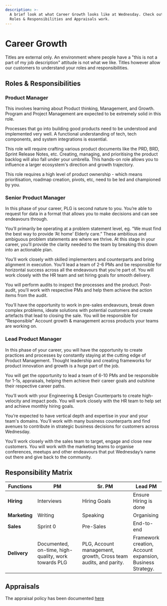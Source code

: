 ```yaml
---
description: >-
  A brief look at what Career Growth looks like at Wednesday. Check out how the
  Roles & Responsibilities and Appraisals work.
---
```


# Career Growth

Titles are external only. An environment where people have a "this is not a part of my job description" attitude is not what we like. Titles however allow our customers to understand your roles and responsibilities.

## Roles & Responsibilities

### Product Manager

This involves learning about Product thinking, Management, and Growth. Program and Project Management are expected to be extremely solid in this role.

Processes that go into building good products need to be understood and implemented very well. A functional understanding of tech, tech components, and system integrations is essential.

This role will require crafting various product documents like the PRD, BRD, Sprint Release Notes, etc. Creating, managing, and prioritising the product backlog will also fall under your umbrella. This hands-on role allows you to influence a larger ecosystem's direction and growth trajectory.

This role requires a high level of product ownership - which means prioritisation, roadmap creation, pivots, etc, need to be led and championed by you.

### Senior Product Manager

In this phase of your career, PLG is second nature to you. You’re able to request for data in a format that allows you to make decisions and can see endeavours through.

You’ll primarily be operating at a problem statement level, eg. “We must find the best way to provide ‘At home' Elderly care.” These ambitious and ambiguous problem statements are where we thrive. At this stage in your career, you’ll provide the clarity needed to the team by breaking this down into an actionable plan.

You’ll work closely with skilled implementers and counterparts and bring alignment in execution. You’ll lead a team of 2-6 PMs and be responsible for horizontal success across all the endeavours that you’re part of. You will work closely with the HR team and set hiring goals for smooth delivery.

You will perform audits to inspect the processes and the product. Post-audit, you’ll work with respective PMs and help them achieve the action items from the audit.

You’ll have the opportunity to work in pre-sales endeavours, break down complex problems, ideate solutions with potential customers and create artefacts that lead to closing the sale. You will be responsible for “Responsible” Account growth & management across products your teams are working on.

### Lead Product Manager&#x20;

In this phase of your career, you will have the opportunity to create practices and processes by constantly staying at the cutting edge of Product Management. Thought leadership and creating frameworks for product innovation and growth is a huge part of the job.

You will get the opportunity to lead a team of 6-10 PMs and be responsible for 1-1s, appraisals, helping them achieve their career goals and outshine their respective career paths.

You’ll work with your Engineering & Design Counterparts to create high-velocity and impact pods. You will work closely with the HR team to help set and achieve monthly hiring goals.

You’re expected to have vertical depth and expertise in your and your team's domains. You’ll work with many business counterparts and find avenues to contribute in strategic business decisions for customers across Wednesday.

You’ll work closely with the sales team to target, engage and close new customers. You will work with the marketing teams to organise conferences, meetups and other endeavours that put Wednesday’s name out there and give back to the community.



## Responsibility Matrix

<table><thead><tr><th>Functions</th><th width="167">PM</th><th width="213">Sr. PM</th><th>Lead PM</th></tr></thead><tbody><tr><td><strong>Hiring</strong></td><td>Interviews</td><td>Hiring Goals</td><td>Ensure Hiring is done</td></tr><tr><td><strong>Marketing</strong></td><td>Writing</td><td>Speaking</td><td>Organising</td></tr><tr><td><strong>Sales</strong></td><td>Sprint 0</td><td>Pre-Sales</td><td>End-to-end</td></tr><tr><td><strong>Delivery</strong></td><td>Documented, on-time, high-quality, work towards PLG</td><td>PLG, Account management, growth, Cross team audits, and parity.</td><td>Framework creation, Account expansion, Business Strategy.</td></tr></tbody></table>

## Appraisals

The appraisal policy has been documented [here](../../employee-handbook/employment-policies/performance-appraisal-policy/)
